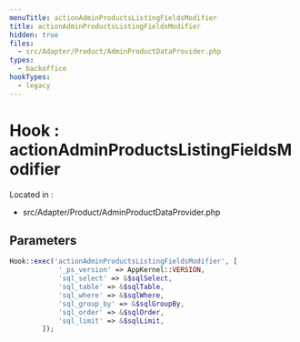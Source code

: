 ```yaml
---
menuTitle: actionAdminProductsListingFieldsModifier
title: actionAdminProductsListingFieldsModifier
hidden: true
files:
  - src/Adapter/Product/AdminProductDataProvider.php
types:
  - backoffice
hookTypes:
  - legacy
---
```


# Hook : actionAdminProductsListingFieldsModifier

Located in :

  - src/Adapter/Product/AdminProductDataProvider.php

## Parameters

```php
Hook::exec('actionAdminProductsListingFieldsModifier', [
            '_ps_version' => AppKernel::VERSION,
            'sql_select' => &$sqlSelect,
            'sql_table' => &$sqlTable,
            'sql_where' => &$sqlWhere,
            'sql_group_by' => &$sqlGroupBy,
            'sql_order' => &$sqlOrder,
            'sql_limit' => &$sqlLimit,
        ]);
```